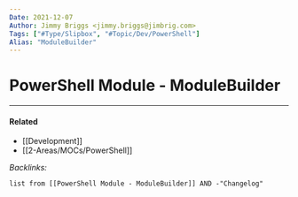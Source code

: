 ```yaml
---
Date: 2021-12-07
Author: Jimmy Briggs <jimmy.briggs@jimbrig.com>
Tags: ["#Type/Slipbox", "#Topic/Dev/PowerShell"]
Alias: "ModuleBuilder"
---
```


# PowerShell Module - ModuleBuilder

***

#### Related

- [[Development]]
- [[2-Areas/MOCs/PowerShell]]

*Backlinks:*

```dataview
list from [[PowerShell Module - ModuleBuilder]] AND -"Changelog"
```